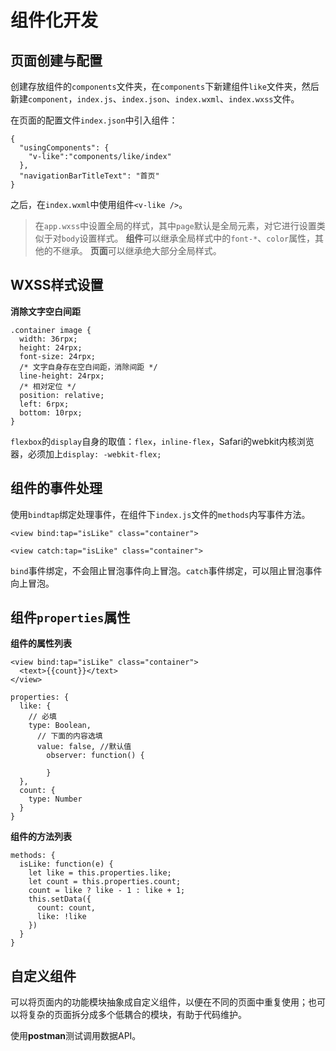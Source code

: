 # 组件化开发 #

## 页面创建与配置 ##

创建存放组件的`components`文件夹，在`components`下新建组件`like`文件夹，然后新建`component`，`index.js`、`index.json`、`index.wxml`、`index.wxss`文件。

在页面的配置文件`index.json`中引入组件：

    {
      "usingComponents": {
        "v-like":"components/like/index"
      },
      "navigationBarTitleText": "首页"
    } 

之后，在`index.wxml`中使用组件`<v-like />`。

> 在`app.wxss`中设置全局的样式，其中`page`默认是全局元素，对它进行设置类似于对`body`设置样式。
> **组件**可以继承全局样式中的`font-*`、`color`属性，其他的不继承。
> **页面**可以继承绝大部分全局样式。

## WXSS样式设置 ##

**消除文字空白间距**

    .container image {
      width: 36rpx;
      height: 24rpx;
      font-size: 24rpx;
      /* 文字自身存在空白间距，消除间距 */
      line-height: 24rpx;
      /* 相对定位 */
      position: relative;
      left: 6rpx;
      bottom: 10rpx;
    }

`flexbox`的`display`自身的取值：`flex`，`inline-flex`，Safari的webkit内核浏览器，必须加上`display: -webkit-flex;`

## 组件的事件处理 ##

使用`bindtap`绑定处理事件，在组件下`index.js`文件的`methods`内写事件方法。

    <view bind:tap="isLike" class="container">
    
    <view catch:tap="isLike" class="container">
    
`bind`事件绑定，不会阻止冒泡事件向上冒泡。`catch`事件绑定，可以阻止冒泡事件向上冒泡。   

## 组件`properties`属性 ##

**组件的属性列表**

    <view bind:tap="isLike" class="container">
      <text>{{count}}</text>
    </view>
    
    properties: {
      like: {
        // 必填
        type: Boolean,
          // 下面的内容选填
          value: false, //默认值
            observer: function() {
    
            }
      },
      count: {
        type: Number
      }
    }
    
**组件的方法列表**

    methods: {
      isLike: function(e) {
        let like = this.properties.like;
        let count = this.properties.count;
        count = like ? like - 1 : like + 1;
        this.setData({
          count: count,
          like: !like
        })
      }
    }
    
## 自定义组件 ##

可以将页面内的功能模块抽象成自定义组件，以便在不同的页面中重复使用；也可以将复杂的页面拆分成多个低耦合的模块，有助于代码维护。

使用**postman**测试调用数据API。